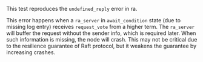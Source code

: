 This test reproduces the `undefined_reply` error in ra.

This error happens when a `ra_server` in `await_condition` state (due to missing log entry) receives `request_vote` from a higher term.
The `ra_server` will buffer the request without the sender info, which is required later. When such information is missing, the node will crash.
This may not be critical due to the resilience guarantee of Raft protocol, but it weakens the guarantee by increasing crashes. 

